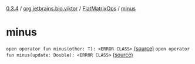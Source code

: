[0.3.4](../../index.md) / [org.jetbrains.bio.viktor](../index.md) / [FlatMatrixOps](index.md) / [minus](.)

# minus

`open operator fun minus(other: T): <ERROR CLASS>` [(source)](https://github.com/JetBrains-Research/viktor/blob/0.3.4/src/main/kotlin/org/jetbrains/bio/viktor/StridedMatrix.kt#L144)
`open operator fun minus(update: Double): <ERROR CLASS>` [(source)](https://github.com/JetBrains-Research/viktor/blob/0.3.4/src/main/kotlin/org/jetbrains/bio/viktor/StridedMatrix.kt#L151)
